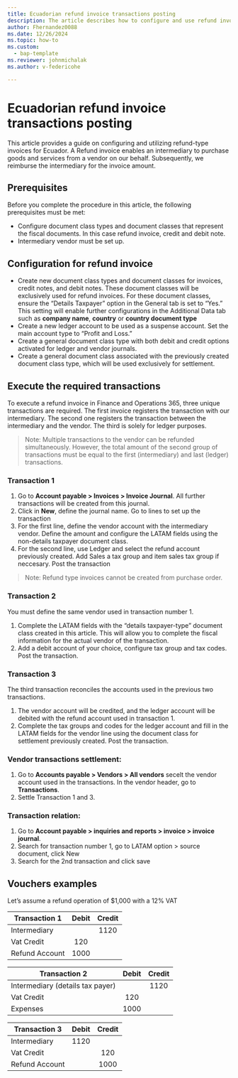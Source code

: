 ```yaml
---
title: Ecuadorian refund invoice transactions posting
description: The article describes how to configure and use refund invoices for Ecuador. 
author: Fhernandez0088
ms.date: 12/26/2024
ms.topic: how-to
ms.custom: 
  - bap-template
ms.reviewer: johnmichalak
ms.author: v-federicohe

---
```


# Ecuadorian refund invoice transactions posting
This article provides a guide on configuring and utilizing refund-type invoices for Ecuador. A Refund invoice enables an intermediary to purchase goods and services from a vendor on our behalf. Subsequently, we reimburse the intermediary for the invoice amount.

## Prerequisites
Before you complete the procedure in this article, the following prerequisites must be met:
* Configure document class types and document classes that represent the fiscal documents. In this case refund invoice, credit and debit note.
* Intermediary vendor must be set up.


## Configuration for refund invoice
*	Create new document class types and document classes for invoices, credit notes, and debit notes. These document classes will be exclusively used for refund invoices. For these document classes, ensure the “Details Taxpayer” option in the General tab is set to “Yes.” This setting will enable further configurations in the Additional Data tab such as **company name**, **country** or **country document type**
*	Create a new ledger account to be used as a suspense account. Set the main account type to “Profit and Loss.”
*	Create a general document class type with both debit and credit options activated for ledger and vendor journals.
*	Create a general document class associated with the previously created document class type, which will be used exclusively for settlement.

## Execute the required transactions
To execute a refund invoice in Finance and Operations 365, three unique transactions are required. The first invoice registers the transaction with our intermediary. The second one registers the transaction between the intermediary and the vendor. The third is solely for ledger purposes.

> Note: Multiple transactions to the vendor can be refunded simultaneously. However, the total amount of the second group of transactions must be equal to the first (intermediary) and last (ledger) transactions.

### Transaction 1
1. Go to **Account payable > Invoices > Invoice Journal**. All further transactions will be created from this journal.
2. Click in **New**, define the journal name. Go to lines to set up the transaction
3. For the first line, define the vendor account with the intermediary vendor. Define the amount and configure the LATAM fields using the non-details taxpayer document class.
4. For the second line, use Ledger and select the refund account previously created. Add Sales a tax group and item sales tax group if neccesary. Post the transaction

> Note: Refund type invoices cannot be created from purchase order.

### Transaction 2
You must define the same vendor used in transaction number 1.
1. Complete the LATAM fields with the “details taxpayer-type” document class created in this article. This will allow you to complete the fiscal information for the actual vendor of the transaction.
2. Add a debit account of your choice, configure tax group and tax codes. Post the transaction.

### Transaction 3
The third transaction reconciles the accounts used in the previous two transactions.
1. The vendor account will be credited, and the ledger account will be debited with the refund account used in transaction 1.
2. Complete the tax groups and codes for the ledger account and fill in the LATAM fields for the vendor line using the document class for settlement previously created. Post the transaction.
 
### Vendor transactions settlement:
1.	Go to **Accounts payable > Vendors > All vendors** secelt the vendor account used in the transactions. In the vendor header, go to **Transactions**.
2.	Settle Transaction 1 and 3.

### Transaction relation:
1.	Go to **Account payable > inquiries and reports > invoice > invoice journal**.
2.	Search for transaction number 1, go to LATAM option > source document, click New
3.	Search for the 2nd transaction and click save

## Vouchers examples

Let’s assume a refund operation of $1,000 with a 12% VAT


| Transaction 1  | Debit |Credit|
| ------------- |:-------------:|:-------------:|
| Intermediary      |      | 1120 |
| Vat Credit      | 120     |
| Refund Account      | 1000     |

| Transaction 2  | Debit |Credit|
| ------------- |:-------------:|:-------------:|
| Intermediary (details tax payer)      |      | 1120 |
| Vat Credit      | 120     |
| Expenses      | 1000     |

| Transaction 3  | Debit |Credit|
| ------------- |:-------------:|:-------------:|
| Intermediary      | 1120     |  |
| Vat Credit      |      |120
| Refund Account      |      |1000
